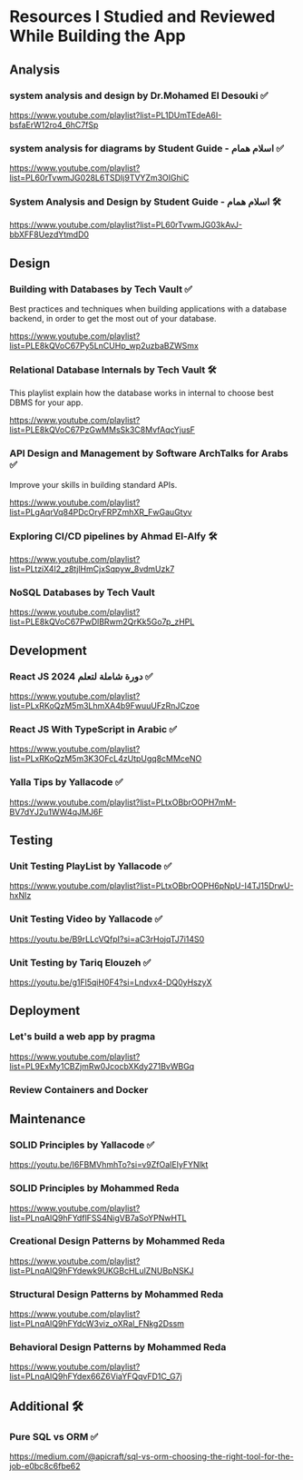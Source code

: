 # Resources I Studied and Reviewed While Building the App

## **Analysis**

### system analysis and design by Dr.Mohamed El Desouki ✅

https://www.youtube.com/playlist?list=PL1DUmTEdeA6I-bsfaErW12ro4_6hC7fSp

### system analysis for diagrams by Student Guide - اسلام همام ✅

https://www.youtube.com/playlist?list=PL60rTvwmJG028L6TSDIj9TVYZm3OIGhiC

### System Analysis and Design by Student Guide - اسلام همام 🛠️

https://www.youtube.com/playlist?list=PL60rTvwmJG03kAvJ-bbXFF8UezdYtmdD0

## **Design**

### Building with Databases by Tech Vault ✅

Best practices and techniques when building applications with a database backend, in order to get the most out of your database.

https://www.youtube.com/playlist?list=PLE8kQVoC67Py5LnCUHp_wp2uzbaBZWSmx

### Relational Database Internals by Tech Vault 🛠️

This playlist explain how the database works in internal to choose best DBMS for your app.

https://www.youtube.com/playlist?list=PLE8kQVoC67PzGwMMsSk3C8MvfAqcYjusF

### API Design and Management by Software ArchTalks for Arabs ✅

Improve your skills in building standard APIs.

https://www.youtube.com/playlist?list=PLgAqrVq84PDcOryFRPZmhXR_FwGauGtyv

### Exploring CI/CD pipelines by Ahmad El-Alfy 🛠️

https://www.youtube.com/playlist?list=PLtziX4I2_z8tjlHmCjxSqpyw_8vdmUzk7

### NoSQL Databases by Tech Vault

https://www.youtube.com/playlist?list=PLE8kQVoC67PwDlBRwm2QrKk5Go7p_zHPL

## **Development**

### React JS دورة شاملة لتعلم 2024 ✅

https://www.youtube.com/playlist?list=PLxRKoQzM5m3LhmXA4b9FwuuUFzRnJCzoe

### React JS With TypeScript in Arabic ✅

https://www.youtube.com/playlist?list=PLxRKoQzM5m3K3OFcL4zUtpUgq8cMMceNO

### Yalla Tips by Yallacode ✅

https://www.youtube.com/playlist?list=PLtxOBbrOOPH7mM-BV7dYJ2u1WW4qJMJ6F

## **Testing**

### Unit Testing PlayList by Yallacode ✅

https://www.youtube.com/playlist?list=PLtxOBbrOOPH6pNpU-I4TJ15DrwU-hxNIz

### Unit Testing Video by Yallacode ✅

https://youtu.be/B9rLLcVQfpI?si=aC3rHojqTJ7i14S0

### Unit Testing by Tariq Elouzeh ✅

https://youtu.be/g1Fl5qiH0F4?si=Lndvx4-DQ0yHszyX

## **Deployment**

### Let's build a web app by pragma

https://www.youtube.com/playlist?list=PL9ExMy1CBZjmRw0JcocbXKdy271BvWBGq

### Review Containers and Docker

## **Maintenance**

### SOLID Principles by Yallacode ✅

https://youtu.be/I6FBMVhmhTo?si=v9ZfOaIElyFYNlkt

### SOLID Principles by Mohammed Reda

https://www.youtube.com/playlist?list=PLnqAlQ9hFYdflFSS4NigVB7aSoYPNwHTL

### Creational Design Patterns by Mohammed Reda

https://www.youtube.com/playlist?list=PLnqAlQ9hFYdewk9UKGBcHLulZNUBpNSKJ

### Structural Design Patterns by Mohammed Reda

https://www.youtube.com/playlist?list=PLnqAlQ9hFYdcW3viz_oXRal_FNkg2Dssm

### Behavioral Design Patterns by Mohammed Reda

https://www.youtube.com/playlist?list=PLnqAlQ9hFYdex66Z6ViaYFQqvFD1C_G7j

## **Additional** 🛠️

### Pure SQL vs ORM ✅

https://medium.com/@apicraft/sql-vs-orm-choosing-the-right-tool-for-the-job-e0bc8c6fbe62
